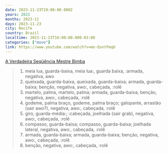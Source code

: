 ```yaml
---
date: 2023-11-23T19:00:00.000Z
years: 2023
months: 2023-11
days: 2023-11-23
city: Recife
country: Brazil
localtime: 2023-11-23T16:00:00.000-03:00
categories: ["move"]
link: https://www.youtube.com/watch?v=mo-QsntFmqU
---
```

[A Verdadeira Seqüência Mestre Bimba](https://www.youtube.com/watch?v=mo-QsntFmqU)

> 1. meia lua, guarda-baixa, meia lua:, guarda baixa, :armada, negativa, awo
> 2. queixada, guarda-baixa, queixada, guarda-baixa; armada, guarda-baixa; benção, negativa, awo:, cabeçada, :rolê
> 3. martelo, palma, martelo, palma; armada, guarda-baixa; benção, negativa, awo:, cabeçada, :rolê
> 4. godeme, palma braço, godeme, palma braço; galopante, arrastão (sair awo?), negativa, awo:, cabeçada, :rolê
> 5. giro, guarda-média:; :cabeçada, joelhada (sair grab), negativa, awo:, cabeçada, :rolê
> 6. compasso, guarda-baixa; compasso, guarda-baixa; joelhada lateral, negativa, awo:, cabeçada, :rolê
> 7. armada, guarda-baixa; armada, guarda-baixa; benção, negativa, awo:, cabeçada, :rolê
> 8. benção, negativa, awo:, cabeçada, :rolê
